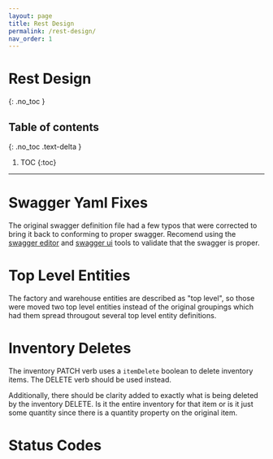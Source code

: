 ```yaml
---
layout: page
title: Rest Design
permalink: /rest-design/
nav_order: 1
---
```


# Rest Design
{: .no_toc  }

## Table of contents
{: .no_toc .text-delta }

1. TOC
{:toc}

---

# Swagger Yaml Fixes
The original swagger definition file had a few typos that were corrected to bring it back to conforming to proper swagger.  Recomend using the [swagger editor](https://swagger.io/tools/swagger-editor/) and [swagger ui](https://swagger.io/tools/swagger-editor/) tools to validate that the swagger is proper.

# Top Level Entities
The factory and warehouse entities are described as "top level", so those were moved two top level entities instead of the original groupings which had them spread througout several top level entity definitions.

# Inventory Deletes
The inventory PATCH verb uses a `itemDelete` boolean to delete inventory items.  The DELETE verb should be used instead.

Additionally, there should be clarity added to exactly what is being deleted by the inventory DELETE.  Is it the entire inventory for that item or is it just some quantity since there is a quantity property on the original item.

# Status Codes
